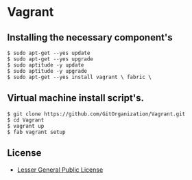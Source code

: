 Vagrant
=======

Installing the necessary component's
------------------------------------

    $ sudo apt-get --yes update
    $ sudo apt-get --yes upgrade
    $ sudo aptitude -y update
    $ sudo aptitude -y upgrade
    $ sudo apt-get --yes install vagrant \ fabric \

Virtual machine install script's.
---------------------------------

    $ git clone https://github.com/GitOrganization/Vagrant.git
    $ cd Vagrant
    $ vagrant up
    $ fab vagrant setup

License
-------

 * [Lesser General Public License](https://github.com/GitOrganization/Vagrant/blob/master/LICENSE)
